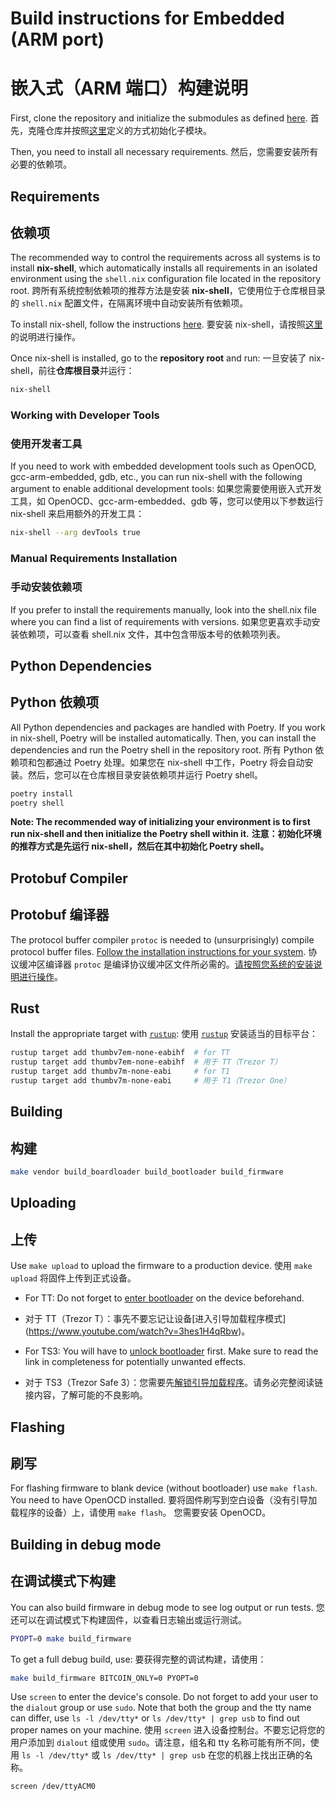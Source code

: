# Build instructions for Embedded (ARM port)
# 嵌入式（ARM 端口）构建说明


First, clone the repository and initialize the submodules as defined [here](index.md).
首先，克隆仓库并按照[这里](index.md)定义的方式初始化子模块。

Then, you need to install all necessary requirements.
然后，您需要安装所有必要的依赖项。

## Requirements
## 依赖项

The recommended way to control the requirements across all systems is to install **nix-shell**, which automatically installs all requirements in an isolated environment using the `shell.nix` configuration file located in the repository root.
跨所有系统控制依赖项的推荐方法是安装 **nix-shell**，它使用位于仓库根目录的 `shell.nix` 配置文件，在隔离环境中自动安装所有依赖项。

To install nix-shell, follow the instructions [here](https://nix.dev/manual/nix/2.18/installation/installing-binary).
要安装 nix-shell，请按照[这里](https://nix.dev/manual/nix/2.18/installation/installing-binary)的说明进行操作。

Once nix-shell is installed, go to the **repository root** and run:
一旦安装了 nix-shell，前往**仓库根目录**并运行：

```sh
nix-shell
```

### Working with Developer Tools
### 使用开发者工具

If you need to work with embedded development tools such as OpenOCD, gcc-arm-embedded, gdb, etc., you can run nix-shell with the following argument to enable additional development tools:
如果您需要使用嵌入式开发工具，如 OpenOCD、gcc-arm-embedded、gdb 等，您可以使用以下参数运行 nix-shell 来启用额外的开发工具：

```sh
nix-shell --arg devTools true
```

### Manual Requirements Installation
### 手动安装依赖项

If you prefer to install the requirements manually, look into the shell.nix file where you can find a list of requirements with versions.
如果您更喜欢手动安装依赖项，可以查看 shell.nix 文件，其中包含带版本号的依赖项列表。

## Python Dependencies
## Python 依赖项

All Python dependencies and packages are handled with Poetry. If you work in nix-shell, Poetry will be installed automatically. Then, you can install the dependencies and run the Poetry shell in the repository root.
所有 Python 依赖项和包都通过 Poetry 处理。如果您在 nix-shell 中工作，Poetry 将会自动安装。然后，您可以在仓库根目录安装依赖项并运行 Poetry shell。

```sh
poetry install
poetry shell
```

**Note: The recommended way of initializing your environment is to first run nix-shell and then initialize the Poetry shell within it.**
**注意：初始化环境的推荐方式是先运行 nix-shell，然后在其中初始化 Poetry shell。**

## Protobuf Compiler
## Protobuf 编译器

The protocol buffer compiler `protoc` is needed to (unsurprisingly) compile protocol buffer files. [Follow the installation instructions for your system](https://grpc.io/docs/protoc-installation/).
协议缓冲区编译器 `protoc` 是编译协议缓冲区文件所必需的。[请按照您系统的安装说明进行操作](https://grpc.io/docs/protoc-installation/)。

## Rust

Install the appropriate target with [`rustup`](https://rustup.rs/):
使用 [`rustup`](https://rustup.rs/) 安装适当的目标平台：

```sh
rustup target add thumbv7em-none-eabihf  # for TT
rustup target add thumbv7em-none-eabihf  # 用于 TT（Trezor T）
rustup target add thumbv7m-none-eabi     # for T1
rustup target add thumbv7m-none-eabi     # 用于 T1（Trezor One）
```

## Building
## 构建

```sh
make vendor build_boardloader build_bootloader build_firmware
```

## Uploading
## 上传

Use `make upload` to upload the firmware to a production device.
使用 `make upload` 将固件上传到正式设备。

* For TT: Do not forget to [enter bootloader](https://www.youtube.com/watch?v=3hes1H4qRbw) on the device beforehand.
* 对于 TT（Trezor T）：事先不要忘记让设备[进入引导加载程序模式]
(https://www.youtube.com/watch?v=3hes1H4qRbw)。


* For TS3: You will have to [unlock bootloader](https://trezor.io/learn/a/unlocking-the-bootloader-on-trezor-safe-3) first. Make sure to read the link in completeness for potentially unwanted effects.
* 对于 TS3（Trezor Safe 3）：您需要先[解锁引导加载程序](https://trezor.io/learn/a/unlocking-the-bootloader-on-trezor-safe-3)。请务必完整阅读链接内容，了解可能的不良影响。

## Flashing
## 刷写

For flashing firmware to blank device (without bootloader) use `make flash`.
You need to have OpenOCD installed.
要将固件刷写到空白设备（没有引导加载程序的设备）上，请使用 `make flash`。
您需要安装 OpenOCD。

## Building in debug mode
## 在调试模式下构建

You can also build firmware in debug mode to see log output or run tests.
您还可以在调试模式下构建固件，以查看日志输出或运行测试。

```sh
PYOPT=0 make build_firmware
```

To get a full debug build, use:
要获得完整的调试构建，请使用：

```sh
make build_firmware BITCOIN_ONLY=0 PYOPT=0
```

Use `screen` to enter the device's console. Do not forget to add your user to the `dialout` group or use `sudo`. Note that both the group and the tty name can differ, use `ls -l /dev/tty*` or `ls /dev/tty* | grep usb` to find out proper names on your machine.
使用 `screen` 进入设备控制台。不要忘记将您的用户添加到 `dialout` 组或使用 `sudo`。请注意，组名和 tty 名称可能有所不同，使用 `ls -l /dev/tty*` 或 `ls /dev/tty* | grep usb` 在您的机器上找出正确的名称。

```sh
screen /dev/ttyACM0
```
